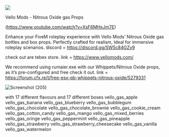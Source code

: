 ![](https://img.shields.io/github/downloads/Vello-Mods/vello_gas/total?logo=github)

Vello Mods - Nitrous Oxide gas Props

(https://www.youtube.com/watch?v=XsF6MHxJm7E)

Enhance your FiveM roleplay experience with Vello Mods’ Nitrous Oxide gas bottles and box props. 
Perfectly crafted for realism, Ideal for immersive roleplay scenarios.
discord = https://discord.gg/SW5c84GZv9

check out are tebex store. 
link = https://www.vellomods.com/

We recommend using rumaier.exe with our Whippets/Nitrous Oxide props, as it’s pre-configured and free check it out.
link = https://forum.cfx.re/t/free-esx-qb-whippets-nitrous-oxide/5279331

![Screenshot (205)](https://github.com/user-attachments/assets/423538b3-0442-4150-aabe-7f0e0c0caede)

with 17 different flavours and 17 different boxes
vello_gas_apple
vello_gas_banana
vello_gas_blueberry
vello_gas_bubblegum
vello_gas_chocolate
vello_gas_chocolate_brownie
vello_gas_cookie_cream
vello_gas_cotton_candy
vello_gas_mango
vello_gas_mixed_berries
vello_gas_oringe
vello_gas_peppermint
vello_gas_pineapple
vello_gas_strawberry
vello_gas_strawberry_cheesecake
vello_gas_vanilla
vello_gas_watermelon
